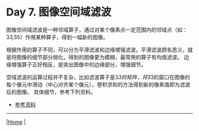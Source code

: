 # Day 7. 图像空间域滤波
图像空间域滤波是一种邻域算子，通过对某个像素点一定范围内的邻域点（如：3*3,5*5）作用某种算子，得到一幅新的图像。

根据作用的算子不同，可以分为平滑滤波和边缘增强滤波。平滑滤波顾名思义，就是将图像的细节部分弱化，得到的图像更为模糊，最常用的算子有均值滤波。
边缘增强算子正好相反，是突出图像中的边缘部分，增强细节。

空域滤波的运算过程并不复杂，比如滤波算子是3*3的矩阵，将3*3的窗口在图像的每个像元中滑动（中心对齐某个像元），卷积求和的方法得到新的像素值即为滤波后的图像。
具体细节，参考下列资料。

- [参考资料](https://zhuanlan.zhihu.com/p/50238655)
---
|[Home](Subject.md) |
